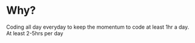 # Why?
Coding all day everyday to keep the momentum to code at least 1hr a day.
At least 2-5hrs per day

